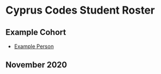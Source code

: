 # Cyprus Codes Student Roster

## Example Cohort

- [Example Person](/example-cohort/example.md)

## November 2020
